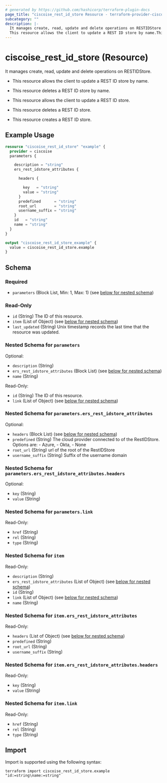 ```yaml
---
# generated by https://github.com/hashicorp/terraform-plugin-docs
page_title: "ciscoise_rest_id_store Resource - terraform-provider-ciscoise"
subcategory: ""
description: |-
  It manages create, read, update and delete operations on RESTIDStore.
  This resource allows the client to update a REST ID store by name.This resource deletes a REST ID store by name.This resource allows the client to update a REST ID store.This resource deletes a REST ID store.This resource creates a REST ID store.
---
```


# ciscoise_rest_id_store (Resource)

It manages create, read, update and delete operations on RESTIDStore.

- This resource allows the client to update a REST ID store by name.

- This resource deletes a REST ID store by name.

- This resource allows the client to update a REST ID store.

- This resource deletes a REST ID store.

- This resource creates a REST ID store.

## Example Usage

```terraform
resource "ciscoise_rest_id_store" "example" {
  provider = ciscoise
  parameters {

    description = "string"
    ers_rest_idstore_attributes {

      headers {

        key   = "string"
        value = "string"
      }
      predefined      = "string"
      root_url        = "string"
      username_suffix = "string"
    }
    id   = "string"
    name = "string"
  }
}

output "ciscoise_rest_id_store_example" {
  value = ciscoise_rest_id_store.example
}
```

<!-- schema generated by tfplugindocs -->
## Schema

### Required

- `parameters` (Block List, Min: 1, Max: 1) (see [below for nested schema](#nestedblock--parameters))

### Read-Only

- `id` (String) The ID of this resource.
- `item` (List of Object) (see [below for nested schema](#nestedatt--item))
- `last_updated` (String) Unix timestamp records the last time that the resource was updated.

<a id="nestedblock--parameters"></a>
### Nested Schema for `parameters`

Optional:

- `description` (String)
- `ers_rest_idstore_attributes` (Block List) (see [below for nested schema](#nestedblock--parameters--ers_rest_idstore_attributes))
- `name` (String)

Read-Only:

- `id` (String) The ID of this resource.
- `link` (List of Object) (see [below for nested schema](#nestedatt--parameters--link))

<a id="nestedblock--parameters--ers_rest_idstore_attributes"></a>
### Nested Schema for `parameters.ers_rest_idstore_attributes`

Optional:

- `headers` (Block List) (see [below for nested schema](#nestedblock--parameters--ers_rest_idstore_attributes--headers))
- `predefined` (String) The cloud provider connected to of the RestIDStore.
		Options are:
		- Azure,
		- Okta,
		- None
- `root_url` (String) url of the root of the RestIDStore
- `username_suffix` (String) Suffix of the username domain

<a id="nestedblock--parameters--ers_rest_idstore_attributes--headers"></a>
### Nested Schema for `parameters.ers_rest_idstore_attributes.headers`

Optional:

- `key` (String)
- `value` (String)



<a id="nestedatt--parameters--link"></a>
### Nested Schema for `parameters.link`

Read-Only:

- `href` (String)
- `rel` (String)
- `type` (String)



<a id="nestedatt--item"></a>
### Nested Schema for `item`

Read-Only:

- `description` (String)
- `ers_rest_idstore_attributes` (List of Object) (see [below for nested schema](#nestedobjatt--item--ers_rest_idstore_attributes))
- `id` (String)
- `link` (List of Object) (see [below for nested schema](#nestedobjatt--item--link))
- `name` (String)

<a id="nestedobjatt--item--ers_rest_idstore_attributes"></a>
### Nested Schema for `item.ers_rest_idstore_attributes`

Read-Only:

- `headers` (List of Object) (see [below for nested schema](#nestedobjatt--item--ers_rest_idstore_attributes--headers))
- `predefined` (String)
- `root_url` (String)
- `username_suffix` (String)

<a id="nestedobjatt--item--ers_rest_idstore_attributes--headers"></a>
### Nested Schema for `item.ers_rest_idstore_attributes.headers`

Read-Only:

- `key` (String)
- `value` (String)



<a id="nestedobjatt--item--link"></a>
### Nested Schema for `item.link`

Read-Only:

- `href` (String)
- `rel` (String)
- `type` (String)

## Import

Import is supported using the following syntax:

```shell
terraform import ciscoise_rest_id_store.example "id:=string\name:=string"
```
